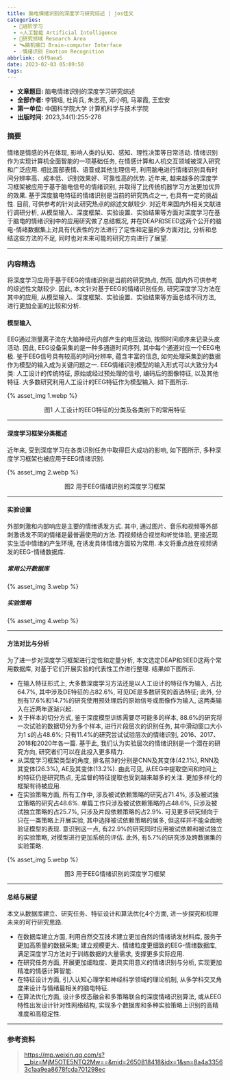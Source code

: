 ```yaml
---
title: 脑电情绪识别的深度学习研究综述 | jos佳文
categories:
  - 🌙进阶学习
  - ⭐人工智能 Artificial Intelligence
  - 💫研究领域 Research Area
  - 🛰️脑机接口 Brain-computer Interface
  - ☄️情绪识别 Emotion Recognition
abbrlink: c6f9aea5
date: 2023-02-03 05:09:50
tags:
---
```


- **文章题目:** 脑电情绪识别的深度学习研究综述
- **全部作者:** 李锦瑶, 杜肖兵, 朱志亮, 邓小明, 马翠霞, 王宏安
- **第一单位:** 中国科学院大学 计算机科学与技术学院
- **出版时间:** 2023,34(1):255-276

### 摘要

情绪是情感的外在体现, 影响人类的认知、感知、理性决策等日常活动. 情绪识别作为实现计算机全面智能的一项基础任务, 在情感计算和人机交互领域被深入研究和广泛应用. 相比面部表情、语音或其他生理信号, 利用脑电进行情绪识别具有时间分辨率高、成本低、识别效果好、可靠性高的优势. 近年来, 越来越多的深度学习框架被应用于基于脑电信号的情绪识别, 并取得了比传统机器学习方法更加优异的效果. 基于深度脑电特征的情绪识别是当前的研究热点之一, 也具有一定的挑战性. 目前, 可供参考的针对此研究热点的综述文献较少. 对近年来国内外相关文献进行调研分析, 从模型输入、深度框架、实验设置、实验结果等方面对深度学习在基于脑电的情绪识别中的应用研究做了总结概况, 并在DEAP和SEED这两个公开的脑电-情绪数据集上对具有代表性的方法进行了定性和定量的多方面对比, 分析和总结这些方法的不足, 同时也对未来可能的研究方向进行了展望.

<!--more-->

***

### 内容精选

将深度学习应用于基于EEG的情绪识别是当前的研究热点, 然而, 国内外可供参考的综述性文献较少. 因此, 本文针对基于EEG的情绪识别任务, 研究深度学习方法在其中的应用, 从模型输入、深度框架、实验设置、实验结果等方面总结不同方法, 进行更加全面的比较和分析. 

#### 模型输入

EEG通过测量离子流在大脑神经元内部产生的电压波动, 按照时间顺序来记录头皮活动. 因此, EEG设备采集的是一种多通道时间序列, 其中每个通道对应一个EEG电极. 鉴于EEG信号具有较高的时间分辨率, 蕴含丰富的信息, 如何处理采集到的数据作为模型的输入成为关键问题之一. EEG情绪识别模型的输入形式可以大致分为4类: 人工设计的传统特征, 原始或经过预处理的信号, 编码后的图像特征, 以及其他特征. 大多数研究利用人工设计的EEG特征作为模型输入. 如下图所示.

{% asset_img 1.webp %}
<p style="text-align:center">图1 人工设计的EEG特征的分类及各类别下的常用特征</p>

***

#### 深度学习框架分类概述

近年来, 受到深度学习在各类识别任务中取得巨大成功的影响, 如下图所示, 多种深度学习框架也被应用于EEG情绪识别. 

{% asset_img 2.webp %}
<p style="text-align:center">图2 用于EEG情绪识别的深度学习框架</p>

***

#### 实验设置

外部刺激和内部响应是主要的情绪诱发方式. 其中, 通过图片、音乐和视频等外部刺激诱发不同的情绪是最普遍使用的方法. 而视频结合视觉和听觉体验, 更接近现实生活中情绪的产生环境, 在诱发具体情绪方面较为常用. 本文将重点放在视频诱发的EEG-情绪数据库. 

##### 常用公开数据库

{% asset_img 3.webp %}

##### 实验策略

{% asset_img 4.webp %}

***

#### 方法对比与分析

为了进一步对深度学习框架进行定性和定量分析, 本文选定DEAP和SEED这两个常用数据库, 对基于它们开展实验的代表性工作进行整理. 结果如下图所示.

- 在输入特征形式上, 大多数深度学习方法还是以人工设计的特征作为输入, 占比64.7%, 其中涉及DE特征的占82.6%, 可见DE是多数研究的首选特征; 此外, 分别有17.6%和14.7%的研究使用预处理后的原始信号或图像作为输入, 这两类输入在近两年逐渐兴起.
- 关于样本的切分方式, 鉴于深度模型训练需要尽可能多的样本, 88.6%的研究将一次试验的数据切分为多个样本, 进行片段层次的识别任务, 其中滑动窗口大小为1 s的占48.6%; 只有11.4%的研究尝试试验层次的情绪识别, 2016、2017、2018和2020年各一篇. 基于此, 我们认为实验层次的情绪识别是一个潜在的研究方向, 研究者们可以在此投入更多精力.
- 从深度学习框架类型的角度, 排名前3的分别是CNN及其变体(42.1%), RNN及其变体(26.3%), AE及其变体(13.2%). 由此可见, 从EEG中提取空间和时间上的特征仍是研究热点, 无监督的特征提取也受到越来越多的关注. 更加多样化的框架有待被应用.
- 在实验策略方面, 所有工作中, 涉及被试依赖策略的研究占71.4%, 涉及被试独立策略的研究占48.6%. 单篇工作只涉及被试依赖策略的占48.6%, 只涉及被试独立策略的占25.7%, 只涉及片段依赖策略的占2.9%. 可见更多研究倾向于只在一类策略上开展实验, 其中选择被试依赖策略的居多, 但这样并不能全面地验证模型的表现. 意识到这一点, 有22.9%的研究同时应用被试依赖和被试独立的实验策略, 对模型进行更加系统的评估. 此外, 有5.7%的研究涉及跨数据集的实验策略.

{% asset_img 5.webp %}
<p style="text-align:center">图3 用于EEG情绪识别的深度学习框架</p>

***

#### 总结与展望

本文从数据库建立、研究任务、特征设计和算法优化4个方面, 进一步探究和梳理未来的可行研究思路.

- 在数据库建立方面, 利用自然交互技术建立更加自然的情绪诱发材料库, 服务于更加高质量的数据采集; 建立规模更大、情绪粒度更细致的EEG-情绪数据库, 满足深度学习方法对于训练数据的大量需求, 支撑更多实际应用.
- 在研究任务方面, 开展更加细粒度、更具实用意义的情绪识别与分析, 实现更加精准的情感计算智能.
- 在特征设计方面, 引入认知心理学和神经科学领域的理论机制, 从多学科交叉角度来设计与情绪最相关的脑电特征.
- 在算法优化方面, 设计多模态融合和多策略联合的深度情绪识别算法, 或从EEG特性出发设计针对性网络结构, 实现多个数据库和多种实验策略上识别的高精准度和高稳定性.

***

### 参考资料

> <https://mp.weixin.qq.com/s?__biz=MjM5OTE5NTQ2Mw==&mid=2650818418&idx=1&sn=8a4a33563c1aa9ea8678fcda701298ec>
